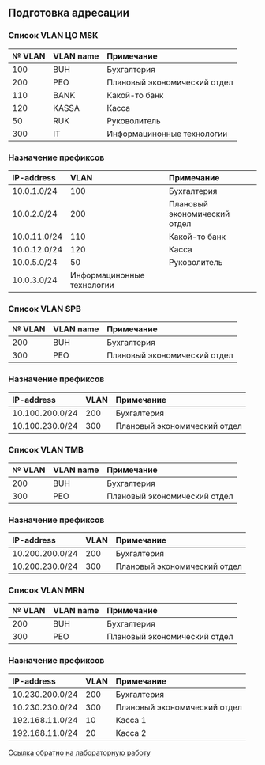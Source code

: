 ## Подготовка адресации

### Список VLAN ЦО MSK

|№ VLAN|VLAN name|Примечание|
|:-|:-|:-|
|100|BUH|Бухгалтерия|
|200|PEO|Плановый экономический отдел|
|110|BANK|Какой-то банк|
|120|KASSA|Касса|
|50|RUK|Руковолитель|
|300|IT|Информацинонные технологии|

### Назначение префиксов 

|IP-address|VLAN|Примечание|
|:-|:-|:-|
|10.0.1.0/24|100|Бухгалтерия|
|10.0.2.0/24|200|Плановый экономический отдел|
|10.0.11.0/24|110|Какой-то банк|
|10.0.12.0/24|120|Касса|
|10.0.5.0/24|50|Руковолитель|
|10.0.3.0/24|Информацинонные технологии|

### Список VLAN SPB

|№ VLAN|VLAN name|Примечание|
|:-|:-|:-|
|200|BUH|Бухгалтерия|
|300|PEO|Плановый экономический отдел|

### Назначение префиксов 

|IP-address|VLAN|Примечание|
|:-|:-|:-|
|10.100.200.0/24|200|Бухгалтерия|
|10.100.230.0/24|300|Плановый экономический отдел|

### Список VLAN TMB

|№ VLAN|VLAN name|Примечание|
|:-|:-|:-|
|200|BUH|Бухгалтерия|
|300|PEO|Плановый экономический отдел|

### Назначение префиксов 

|IP-address|VLAN|Примечание|
|:-|:-|:-|
|10.200.200.0/24|200|Бухгалтерия|
|10.200.230.0/24|300|Плановый экономический отдел|

### Список VLAN MRN

|№ VLAN|VLAN name|Примечание|
|:-|:-|:-|
|200|BUH|Бухгалтерия|
|300|PEO|Плановый экономический отдел|

### Назначение префиксов 

|IP-address|VLAN|Примечание|
|:-|:-|:-|
|10.230.200.0/24|200|Бухгалтерия|
|10.230.230.0/24|300|Плановый экономический отдел|
|192.168.11.0/24|10|Касса 1|
|192.168.11.0/24|20|Касса 2|   


[Ссылка обратно на лабораторную работу](/labs/lab14/front.md)







